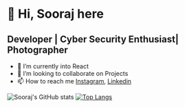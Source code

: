 # 👋 Hi, Sooraj here #
Developer  | Cyber Security Enthusiast| Photographer
------------------------------------------
- 👀 I’m currently into React
- 💞️ I’m looking to collaborate on Projects
- 📫 How to reach me [Instagram](https://www.instagram.com/s.o.o.r.a.j/), [Linkedin](linkedin.com/in/soorajksd)

![Sooraj's GitHub stats](https://github-readme-stats.vercel.app/api?username=the3plet&show_icons=true&theme=radical)  [![Top Langs](https://github-readme-stats.vercel.app/api/top-langs/?username=the3plet&layout=compact)](https://github.com/anuraghazra/github-readme-stats)
<!---
the3plet/the3plet is a ✨ special ✨ repository because its `README.md` (this file) appears on your GitHub profile.
You can click the Preview link to take a look at your changes.
--->
